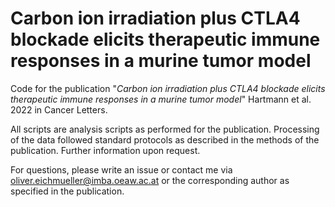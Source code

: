 # Carbon ion irradiation plus CTLA4 blockade elicits therapeutic immune responses in a murine tumor model

Code for the publication "*Carbon ion irradiation plus CTLA4 blockade elicits therapeutic immune responses in a murine tumor model*" Hartmann et al. 2022 in Cancer Letters.

All scripts are analysis scripts as performed for the publication. Processing of the data followed standard protocols as described in the methods of the publication. Further information upon request.


For questions, please write an issue or contact me via oliver.eichmueller@imba.oeaw.ac.at or the corresponding author as specified in the publication.
